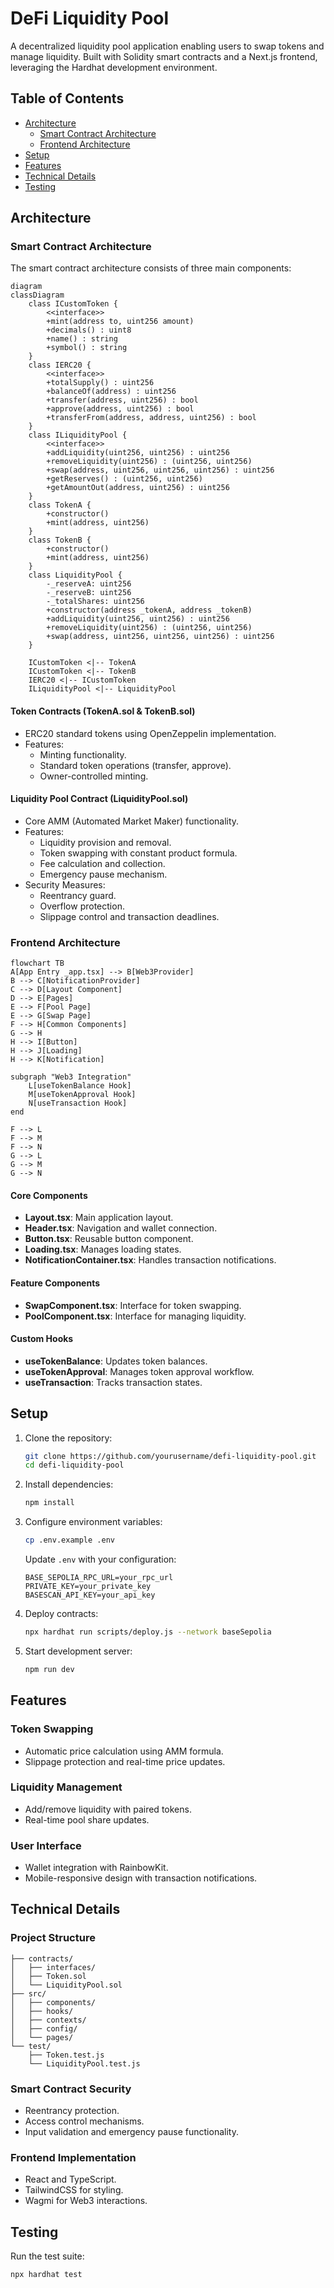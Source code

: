 # DeFi Liquidity Pool

A decentralized liquidity pool application enabling users to swap tokens and manage liquidity. Built with Solidity smart contracts and a Next.js frontend, leveraging the Hardhat development environment.

## Table of Contents

- [Architecture](#architecture)
  - [Smart Contract Architecture](#smart-contract-architecture)
  - [Frontend Architecture](#frontend-architecture)
- [Setup](#setup)
- [Features](#features)
- [Technical Details](#technical-details)
- [Testing](#testing)

## Architecture

### Smart Contract Architecture

The smart contract architecture consists of three main components:

```mermaid
diagram
classDiagram
    class ICustomToken {
        <<interface>>
        +mint(address to, uint256 amount)
        +decimals() : uint8
        +name() : string
        +symbol() : string
    }
    class IERC20 {
        <<interface>>
        +totalSupply() : uint256
        +balanceOf(address) : uint256
        +transfer(address, uint256) : bool
        +approve(address, uint256) : bool
        +transferFrom(address, address, uint256) : bool
    }
    class ILiquidityPool {
        <<interface>>
        +addLiquidity(uint256, uint256) : uint256
        +removeLiquidity(uint256) : (uint256, uint256)
        +swap(address, uint256, uint256, uint256) : uint256
        +getReserves() : (uint256, uint256)
        +getAmountOut(address, uint256) : uint256
    }
    class TokenA {
        +constructor()
        +mint(address, uint256)
    }
    class TokenB {
        +constructor()
        +mint(address, uint256)
    }
    class LiquidityPool {
        -_reserveA: uint256
        -_reserveB: uint256
        -_totalShares: uint256
        +constructor(address _tokenA, address _tokenB)
        +addLiquidity(uint256, uint256) : uint256
        +removeLiquidity(uint256) : (uint256, uint256)
        +swap(address, uint256, uint256, uint256) : uint256
    }

    ICustomToken <|-- TokenA
    ICustomToken <|-- TokenB
    IERC20 <|-- ICustomToken
    ILiquidityPool <|-- LiquidityPool
```

#### Token Contracts (TokenA.sol & TokenB.sol)

- ERC20 standard tokens using OpenZeppelin implementation.
- Features:
  - Minting functionality.
  - Standard token operations (transfer, approve).
  - Owner-controlled minting.

#### Liquidity Pool Contract (LiquidityPool.sol)

- Core AMM (Automated Market Maker) functionality.
- Features:
  - Liquidity provision and removal.
  - Token swapping with constant product formula.
  - Fee calculation and collection.
  - Emergency pause mechanism.
- Security Measures:
  - Reentrancy guard.
  - Overflow protection.
  - Slippage control and transaction deadlines.

### Frontend Architecture

```mermaid
flowchart TB
A[App Entry _app.tsx] --> B[Web3Provider]
B --> C[NotificationProvider]
C --> D[Layout Component]
D --> E[Pages]
E --> F[Pool Page]
E --> G[Swap Page]
F --> H[Common Components]
G --> H
H --> I[Button]
H --> J[Loading]
H --> K[Notification]

subgraph "Web3 Integration"
    L[useTokenBalance Hook]
    M[useTokenApproval Hook]
    N[useTransaction Hook]
end

F --> L
F --> M
F --> N
G --> L
G --> M
G --> N
```

#### Core Components

- **Layout.tsx**: Main application layout.
- **Header.tsx**: Navigation and wallet connection.
- **Button.tsx**: Reusable button component.
- **Loading.tsx**: Manages loading states.
- **NotificationContainer.tsx**: Handles transaction notifications.

#### Feature Components

- **SwapComponent.tsx**: Interface for token swapping.
- **PoolComponent.tsx**: Interface for managing liquidity.

#### Custom Hooks

- **useTokenBalance**: Updates token balances.
- **useTokenApproval**: Manages token approval workflow.
- **useTransaction**: Tracks transaction states.

## Setup

1. Clone the repository:

   ```bash
   git clone https://github.com/yourusername/defi-liquidity-pool.git
   cd defi-liquidity-pool
   ```

2. Install dependencies:

   ```bash
   npm install
   ```

3. Configure environment variables:

   ```bash
   cp .env.example .env
   ```

   Update `.env` with your configuration:

   ```env
   BASE_SEPOLIA_RPC_URL=your_rpc_url
   PRIVATE_KEY=your_private_key
   BASESCAN_API_KEY=your_api_key
   ```

4. Deploy contracts:

   ```bash
   npx hardhat run scripts/deploy.js --network baseSepolia
   ```

5. Start development server:
   ```bash
   npm run dev
   ```

## Features

### Token Swapping

- Automatic price calculation using AMM formula.
- Slippage protection and real-time price updates.

### Liquidity Management

- Add/remove liquidity with paired tokens.
- Real-time pool share updates.

### User Interface

- Wallet integration with RainbowKit.
- Mobile-responsive design with transaction notifications.

## Technical Details

### Project Structure

```
├── contracts/
│   ├── interfaces/
│   ├── Token.sol
│   └── LiquidityPool.sol
├── src/
│   ├── components/
│   ├── hooks/
│   ├── contexts/
│   ├── config/
│   └── pages/
└── test/
    ├── Token.test.js
    └── LiquidityPool.test.js
```

### Smart Contract Security

- Reentrancy protection.
- Access control mechanisms.
- Input validation and emergency pause functionality.

### Frontend Implementation

- React and TypeScript.
- TailwindCSS for styling.
- Wagmi for Web3 interactions.

## Testing

Run the test suite:

```bash
npx hardhat test
```
